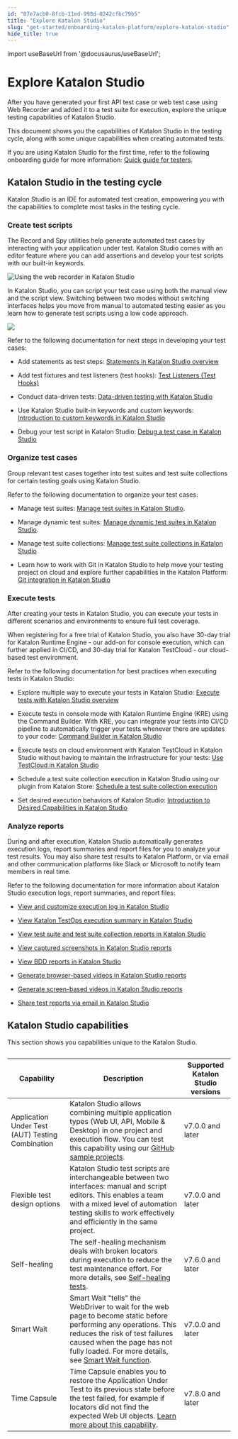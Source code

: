 ```yaml
---
id: "07e7acb0-8fcb-11ed-998d-0242cfbc79b5"
title: "Explore Katalon Studio"
slug: "get-started/onboarding-katalon-platform/explore-katalon-studio"
hide_title: true
---
```

import useBaseUrl from '@docusaurus/useBaseUrl';


# <a id="concept-8170" class="anchor_top_offset"/><a id="ariaid-title1" class="anchor_top_offset"/>Explore <span xmlns="http://www.w3.org/1999/xhtml" className="ph">Katalon Studio</span> 

<p xmlns="http://www.w3.org/1999/xhtml" className="shortdesc">After you have generated your first API test case or web test case using Web Recorder and added it to a test suite for execution, explore the unique testing capabilities of <span className="ph">Katalon Studio</span>.</p> 
<p xmlns="http://www.w3.org/1999/xhtml" className="p">This document shows you the capabilities of <span className="ph">Katalon Studio</span> in the testing cycle, along with some unique capabilities when creating automated tests.</p> 
<p xmlns="http://www.w3.org/1999/xhtml" className="p">If you are using <span className="ph">Katalon Studio</span> for the first time, refer to the following onboarding guide for more information: <a className="xref" href="/get-started/onboarding-katalon-platform/quick-guide-for-testers">Quick guide for testers</a>. </p> 

## <a id="concept-3193" class="anchor_top_offset"/><span xmlns="http://www.w3.org/1999/xhtml" className="ph">Katalon Studio</span>  in the testing cycle

<p xmlns="http://www.w3.org/1999/xhtml" className="shortdesc"><span className="ph">Katalon Studio</span> is an IDE for automated test creation, empowering you with the capabilities to complete most tasks in the testing cycle.</p> 

### Create test scripts

<p xmlns="http://www.w3.org/1999/xhtml" className="p">The Record and Spy utilities help generate automated test cases by interacting with your application under test. <span className="ph">Katalon Studio</span> comes with an editor feature where you can add assertions and develop your test scripts with our built-in keywords.</p> 
<p xmlns="http://www.w3.org/1999/xhtml" className="p"><img className="image" width={800} src={useBaseUrl("/07c8b300-8fcb-11ed-998d-0242cfbc79b5.png")} alt="Using the web recorder in Katalon Studio" /></p> 
<p xmlns="http://www.w3.org/1999/xhtml" className="p">In <span className="ph">Katalon Studio</span>, you can script your test case using both the manual view and the script view. Switching between two modes without switching interfaces helps you move from manual to automated testing easier as you learn how to generate test scripts using a low code approach.</p> 
<p xmlns="http://www.w3.org/1999/xhtml" className="p"><img className="image" src={useBaseUrl("/07d05420-8fcb-11ed-998d-0242cfbc79b5.gif")} /></p> 
<div xmlns="http://www.w3.org/1999/xhtml" className="p">Refer to the following documentation for next steps in developing your test cases:<ul className="ul"><li className="li"><p className="p">Add statements as test steps: <a className="xref" href="/create-tests/create-test-cases/statements/statements-in-katalon-studio-overview">Statements in <span className="ph">Katalon Studio</span> overview</a></p></li><li className="li"><p className="p">Add test fixtures and test listeners (test hooks): <a className="xref" href="/create-tests/create-test-cases/test-fixtures-and-test-listeners-test-hooks-in-katalon-studio#concept-7786">Test Listeners (Test Hooks)</a></p></li><li className="li"><p className="p">Conduct data-driven tests: <a className="xref" href="/create-tests/data-driven-testing/data-driven-testing-with-katalon-studio">Data-driven testing with <span className="ph">Katalon Studio</span></a></p></li><li className="li"><p className="p">Use <span className="ph">Katalon Studio</span> built-in keywords and custom keywords: <a className="xref" href="/create-tests/keywords/custom-keywords/introduction-to-custom-keywords-in-katalon-studio">Introduction to custom keywords in <span className="ph">Katalon Studio</span></a></p></li><li className="li"><p className="p">Debug your test script in <span className="ph">Katalon Studio</span>: <a className="xref" href="/create-tests/debug-a-test-case/debug-a-test-case-in-katalon-studio">Debug a test case in <span className="ph">Katalon Studio</span></a></p></li></ul></div>

### Organize test cases

<p xmlns="http://www.w3.org/1999/xhtml" className="p">Group relevant test cases together into test suites and test suite collections for certain testing goals using <span className="ph">Katalon Studio</span>.</p> 
<div xmlns="http://www.w3.org/1999/xhtml" className="p">Refer to the following documentation to organize your test cases:<ul className="ul"><li className="li"><p className="p">Manage test suites: <a className="xref" href="/organize/manage-tests/test-suite/manage-test-suites-in-katalon-studio">Manage test suites in <span className="ph">Katalon Studio</span></a>.</p></li><li className="li"><p className="p">Manage dynamic test suites: <a className="xref" href="/organize/manage-tests/dynamic-test-suite/manage-dynamic-test-suites-in-katalon-studio">Manage dynamic test suites in <span className="ph">Katalon Studio</span></a>.</p></li><li className="li"><p className="p">Manage test suite collections: <a className="xref" href="/organize/manage-tests/manage-test-suite-collections-in-katalon-studio">Manage test suite collections in <span className="ph">Katalon Studio</span></a></p></li><li className="li"><p className="p">Learn how to work with Git in Katalon Studio to help move your testing project on cloud and explore further capabilities in the Katalon Platform: <a className="xref" href="/create-tests/manage-projects/project-settings/git-integration/git-integration-in-katalon-studio">Git integration in <span className="ph">Katalon Studio</span></a></p></li></ul> </div>

### Execute tests

<p xmlns="http://www.w3.org/1999/xhtml" className="p">After creating your tests in <span className="ph">Katalon Studio</span>, you can execute your tests in different scenarios and environments to ensure full test coverage.</p> 
<p xmlns="http://www.w3.org/1999/xhtml" className="p">When registering for a free trial of <span className="ph">Katalon Studio</span>, you also have 30-day trial for <span className="ph">Katalon Runtime Engine</span> - our add-on for console execution, which can further applied in CI/CD, and 30-day trial for <span className="ph">Katalon TestCloud</span> - our cloud-based test environment.</p> 
<div xmlns="http://www.w3.org/1999/xhtml" className="p">Refer to the following documentation for best practices when executing tests in <span className="ph">Katalon Studio</span>:<ul className="ul"><li className="li"><p className="p">Explore multiple way to execute your tests in <span className="ph">Katalon Studio</span>: <a className="xref" href="/execute/execute-tests-with-katalon-studio/execute-tests-with-katalon-studio-overview">Execute tests with Katalon Studio overview</a></p></li><li className="li"><p className="p">Execute tests in console mode with <span className="ph">Katalon Runtime Engine (KRE)</span> using the Command Builder. With KRE, you can integrate your tests into CI/CD pipeline to automatically trigger your tests whenever there are updates to your code: <a className="xref" href="/execute/katalon-runtime-engine/command-line-syntax-in-katalon-runtime-engine#id_10">Command Builder in Katalon Studio</a></p></li><li className="li"><p className="p">Execute tests on cloud environment with <span className="ph">Katalon TestCloud</span> in <span className="ph">Katalon Studio</span> without having to maintain the infrastructure for your tests: <a className="xref" href="/execute/cloud-based-test-execution/test-execution-with-testcloud/use-testcloud-in-katalon-studio">Use <span className="ph">TestCloud</span> in <span className="ph">Katalon Studio</span></a></p></li><li className="li"><p className="p">Schedule a test suite collection execution in <span className="ph">Katalon Studio</span> using our plugin from Katalon Store: <a className="xref" href="/execute/schedule-test-execution/test-suite-collection-scheduler-for-katalon-studio#task-2795">Schedule a test suite collection execution</a></p></li><li className="li"><p className="p">Set desired execution behaviors of <span className="ph">Katalon Studio</span>: <a className="xref" href="/create-tests/manage-projects/project-settings/desired-capabilities/introduction-to-desired-capabilities-in-katalon-studio">Introduction to Desired Capabilities in <span className="ph">Katalon Studio</span></a></p></li></ul></div>

### Analyze reports

<p xmlns="http://www.w3.org/1999/xhtml" className="p">During and after execution, <span className="ph">Katalon Studio</span> automatically generates execution logs, report summaries and report files for you to analyze your test results. You may also share test results to <span className="ph">Katalon Platform</span>, or via email and other communication platforms like Slack or Microsoft to notify team members in real time.</p> 
<div xmlns="http://www.w3.org/1999/xhtml" className="p">Refer to the following documentation for more information about <span className="ph">Katalon Studio</span> execution logs, report summaries, and report files:<ul className="ul"><li className="li"><p className="p"><a className="xref" href="/analyze/reports/view-test-reports/view-test-reports-in-katalon-studio/view-and-customize-execution-log-in-katalon-studio">View and customize execution log in <span className="ph">Katalon Studio</span></a></p></li><li className="li"><p className="p"><a className="xref" href="/analyze/reports/view-test-reports/view-test-reports-in-katalon-studio/view-katalon-testops-execution-summary-in-katalon-studio">View <span className="ph">Katalon TestOps</span> execution summary in <span className="ph">Katalon Studio</span></a></p></li><li className="li"><p className="p"><a className="xref" href="/analyze/reports/view-test-reports/view-test-reports-in-katalon-studio/view-test-suite-and-test-suite-collection-reports-in-katalon-studio">View test suite and test suite collection reports in <span className="ph">Katalon Studio</span></a></p></li><li className="li"><p className="p"><a className="xref" href="/analyze/reports/view-test-reports/view-test-reports-in-katalon-studio/view-captured-screenshots-in-katalon-studio-reports">View captured screenshots in <span className="ph">Katalon Studio</span> reports</a></p></li><li className="li"><p className="p"><a className="xref" href="/analyze/reports/view-test-reports/view-test-reports-in-katalon-studio/view-bdd-reports-in-katalon-studio">View BDD reports in <span className="ph">Katalon Studio</span></a></p></li><li className="li"><p className="p"><a className="xref" href="/analyze/reports/generate-test-reports/generate-browser-based-videos-in-katalon-studio-reports">Generate browser-based videos in <span className="ph">Katalon Studio</span> reports</a></p></li><li className="li"><p className="p"><a className="xref" href="/analyze/reports/generate-test-reports/generate-screen-based-videos-in-katalon-studio-reports">Generate screen-based videos in <span className="ph">Katalon Studio</span> reports</a></p></li><li className="li"><p className="p"><a className="xref" href="/analyze/reports/manage-reports/share-test-reports-via-email-in-katalon-studio">Share test reports via email in <span className="ph">Katalon Studio</span></a></p></li></ul></div>

## <a id="id_5" class="anchor_top_offset"/>Katalon Studio capabilities

<p xmlns="http://www.w3.org/1999/xhtml" className="p">This section shows you capabilities unique to the <span className="ph">Katalon Studio</span>.</p> 
<table xmlns="http://www.w3.org/1999/xhtml" className="table anchor_top_offset" id="id_5__9af11f6a-80b9-4e72-b1c0-d2658731c5a0"><caption /><colgroup><col /><col /><col /></colgroup><thead className="thead"><tr className><th className="entry anchor_top_offset" id="id_5__9af11f6a-80b9-4e72-b1c0-d2658731c5a0__entry__1">Capability</th><th className="entry anchor_top_offset" id="id_5__9af11f6a-80b9-4e72-b1c0-d2658731c5a0__entry__2">Description</th><th className="entry anchor_top_offset" id="id_5__9af11f6a-80b9-4e72-b1c0-d2658731c5a0__entry__3">Supported Katalon Studio versions</th></tr></thead><tbody className="tbody"><tr className><td className="entry" headers="id_5__9af11f6a-80b9-4e72-b1c0-d2658731c5a0__entry__1 id_5__9af11f6a-80b9-4e72-b1c0-d2658731c5a0__entry__2 id_5__9af11f6a-80b9-4e72-b1c0-d2658731c5a0__entry__3 ">Application Under Test (AUT) Testing Combination</td><td className="entry" headers="id_5__9af11f6a-80b9-4e72-b1c0-d2658731c5a0__entry__1 id_5__9af11f6a-80b9-4e72-b1c0-d2658731c5a0__entry__2 id_5__9af11f6a-80b9-4e72-b1c0-d2658731c5a0__entry__3 "><span className="ph">Katalon Studio</span> allows combining multiple application types (Web UI, API, Mobile &amp; Desktop) in one project and execution flow. You can test this capability using our <a className="xref j-external-link" href="https://github.com/katalon-studio-samples" target="_blank">GitHub sample projects</a>.</td><td className="entry" headers="id_5__9af11f6a-80b9-4e72-b1c0-d2658731c5a0__entry__1 id_5__9af11f6a-80b9-4e72-b1c0-d2658731c5a0__entry__2 id_5__9af11f6a-80b9-4e72-b1c0-d2658731c5a0__entry__3 ">v7.0.0 and later</td></tr><tr className><td className="entry" headers="id_5__9af11f6a-80b9-4e72-b1c0-d2658731c5a0__entry__1 id_5__9af11f6a-80b9-4e72-b1c0-d2658731c5a0__entry__2 id_5__9af11f6a-80b9-4e72-b1c0-d2658731c5a0__entry__3 ">Flexible test design options</td><td className="entry" headers="id_5__9af11f6a-80b9-4e72-b1c0-d2658731c5a0__entry__1 id_5__9af11f6a-80b9-4e72-b1c0-d2658731c5a0__entry__2 id_5__9af11f6a-80b9-4e72-b1c0-d2658731c5a0__entry__3 "><span className="ph">Katalon Studio</span> test scripts are interchangeable between two interfaces: manual and script editors. This enables a team with a mixed level of automation testing skills to work effectively and efficiently in the same project.</td><td className="entry" headers="id_5__9af11f6a-80b9-4e72-b1c0-d2658731c5a0__entry__1 id_5__9af11f6a-80b9-4e72-b1c0-d2658731c5a0__entry__2 id_5__9af11f6a-80b9-4e72-b1c0-d2658731c5a0__entry__3 ">v7.0.0 and later</td></tr><tr className><td className="entry" headers="id_5__9af11f6a-80b9-4e72-b1c0-d2658731c5a0__entry__1 id_5__9af11f6a-80b9-4e72-b1c0-d2658731c5a0__entry__2 id_5__9af11f6a-80b9-4e72-b1c0-d2658731c5a0__entry__3 ">Self-healing</td><td className="entry" headers="id_5__9af11f6a-80b9-4e72-b1c0-d2658731c5a0__entry__1 id_5__9af11f6a-80b9-4e72-b1c0-d2658731c5a0__entry__2 id_5__9af11f6a-80b9-4e72-b1c0-d2658731c5a0__entry__3 ">The self-healing mechanism deals with broken locators during execution to reduce the test maintenance effort. For more details, see <a className="xref" href="/maintain/self-healing-tests-in-katalon-studio">Self-healing tests</a>.</td><td className="entry" headers="id_5__9af11f6a-80b9-4e72-b1c0-d2658731c5a0__entry__1 id_5__9af11f6a-80b9-4e72-b1c0-d2658731c5a0__entry__2 id_5__9af11f6a-80b9-4e72-b1c0-d2658731c5a0__entry__3 ">v7.6.0 and later</td></tr><tr className><td className="entry" headers="id_5__9af11f6a-80b9-4e72-b1c0-d2658731c5a0__entry__1 id_5__9af11f6a-80b9-4e72-b1c0-d2658731c5a0__entry__2 id_5__9af11f6a-80b9-4e72-b1c0-d2658731c5a0__entry__3 ">Smart Wait</td><td className="entry" headers="id_5__9af11f6a-80b9-4e72-b1c0-d2658731c5a0__entry__1 id_5__9af11f6a-80b9-4e72-b1c0-d2658731c5a0__entry__2 id_5__9af11f6a-80b9-4e72-b1c0-d2658731c5a0__entry__3 ">Smart Wait "tells" the WebDriver to wait for the web page to become static before performing any operations. This reduces the risk of test failures caused when the page has not fully loaded. For more details, see <a className="xref" href="/create-tests/record-and-spy/webui-record-and-spy-utilities/smart-wait-function">Smart Wait function</a>.</td><td className="entry" headers="id_5__9af11f6a-80b9-4e72-b1c0-d2658731c5a0__entry__1 id_5__9af11f6a-80b9-4e72-b1c0-d2658731c5a0__entry__2 id_5__9af11f6a-80b9-4e72-b1c0-d2658731c5a0__entry__3 ">v7.0.0 and later</td></tr><tr className><td className="entry" headers="id_5__9af11f6a-80b9-4e72-b1c0-d2658731c5a0__entry__1 id_5__9af11f6a-80b9-4e72-b1c0-d2658731c5a0__entry__2 id_5__9af11f6a-80b9-4e72-b1c0-d2658731c5a0__entry__3 ">Time Capsule</td><td className="entry" headers="id_5__9af11f6a-80b9-4e72-b1c0-d2658731c5a0__entry__1 id_5__9af11f6a-80b9-4e72-b1c0-d2658731c5a0__entry__2 id_5__9af11f6a-80b9-4e72-b1c0-d2658731c5a0__entry__3 ">Time Capsule enables you to restore the Application Under Test to its previous state before the test failed, for example if locators did not find the expected Web UI objects. <a className="xref" href="/maintain/fix-broken-web-test-objects-with-time-capsule-in-katalon-studio">Learn more about this capability</a>.</td><td className="entry" headers="id_5__9af11f6a-80b9-4e72-b1c0-d2658731c5a0__entry__1 id_5__9af11f6a-80b9-4e72-b1c0-d2658731c5a0__entry__2 id_5__9af11f6a-80b9-4e72-b1c0-d2658731c5a0__entry__3 ">v7.8.0 and later</td></tr></tbody></table> 
